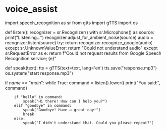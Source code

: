 # voice_assist
import speech_recognition as sr
from gtts import gTTS
import os

def listen():
    recognizer = sr.Recognizer()
    with sr.Microphone() as source:
        print("Listening...")
        recognizer.adjust_for_ambient_noise(source)
        audio = recognizer.listen(source)
        try:
            return recognizer.recognize_google(audio)
        except sr.UnknownValueError:
            return "Could not understand audio"
        except sr.RequestError as e:
            return f"Could not request results from Google Speech Recognition service; {e}"

def speak(text):
    tts = gTTS(text=text, lang='en')
    tts.save("response.mp3")
    os.system("start response.mp3")

if _name_ == "_main_":
    while True:
        command = listen().lower()
        print("You said:", command)

        if "hello" in command:
            speak("Hi there! How can I help you?")
        elif "goodbye" in command:
            speak("Goodbye! Have a great day!")
            break
        else:
            speak("I didn't understand that. Could you please repeat?")
